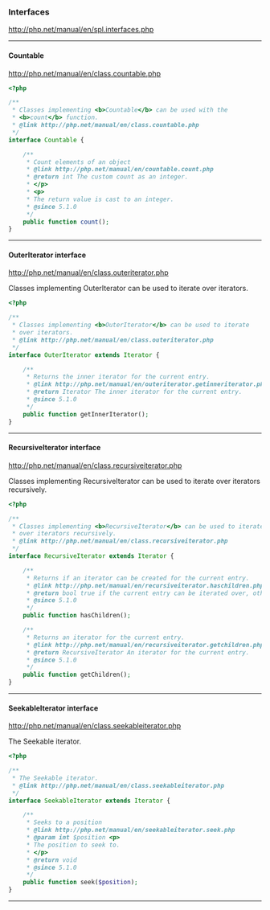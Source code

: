 ### Interfaces
http://php.net/manual/en/spl.interfaces.php

----------------------------------------

#### Countable
http://php.net/manual/en/class.countable.php

```PHP
<?php 

/**
 * Classes implementing <b>Countable</b> can be used with the
 * <b>count</b> function.
 * @link http://php.net/manual/en/class.countable.php
 */
interface Countable {

    /**
     * Count elements of an object
     * @link http://php.net/manual/en/countable.count.php
     * @return int The custom count as an integer.
     * </p>
     * <p>
     * The return value is cast to an integer.
     * @since 5.1.0
     */
    public function count();
}
```
-------------------------------------------

#### OuterIterator interface

http://php.net/manual/en/class.outeriterator.php

<p>Classes implementing OuterIterator can be used to iterate over iterators.</p>

```PHP
<?php

/**
 * Classes implementing <b>OuterIterator</b> can be used to iterate
 * over iterators.
 * @link http://php.net/manual/en/class.outeriterator.php
 */
interface OuterIterator extends Iterator {

    /**
     * Returns the inner iterator for the current entry.
     * @link http://php.net/manual/en/outeriterator.getinneriterator.php
     * @return Iterator The inner iterator for the current entry.
     * @since 5.1.0
     */
    public function getInnerIterator();
}
```

---------------------------------------------

#### RecursiveIterator interface

http://php.net/manual/en/class.recursiveiterator.php

<p>Classes implementing RecursiveIterator can be used to iterate over iterators recursively.</p>

```PHP
<?php

/**
 * Classes implementing <b>RecursiveIterator</b> can be used to iterate
 * over iterators recursively.
 * @link http://php.net/manual/en/class.recursiveiterator.php
 */
interface RecursiveIterator extends Iterator {

    /**
     * Returns if an iterator can be created for the current entry.
     * @link http://php.net/manual/en/recursiveiterator.haschildren.php
     * @return bool true if the current entry can be iterated over, otherwise returns false.
     * @since 5.1.0
     */
    public function hasChildren();

    /**
     * Returns an iterator for the current entry.
     * @link http://php.net/manual/en/recursiveiterator.getchildren.php
     * @return RecursiveIterator An iterator for the current entry.
     * @since 5.1.0
     */
    public function getChildren();
}
```

--------------------------------------

#### SeekableIterator interface

http://php.net/manual/en/class.seekableiterator.php

<p>The Seekable iterator.</p>

```PHP
<?php

/**
 * The Seekable iterator.
 * @link http://php.net/manual/en/class.seekableiterator.php
 */
interface SeekableIterator extends Iterator {

    /**
     * Seeks to a position
     * @link http://php.net/manual/en/seekableiterator.seek.php
     * @param int $position <p>
     * The position to seek to.
     * </p>
     * @return void
     * @since 5.1.0
     */
    public function seek($position);
}
```

--------------------------------------------


